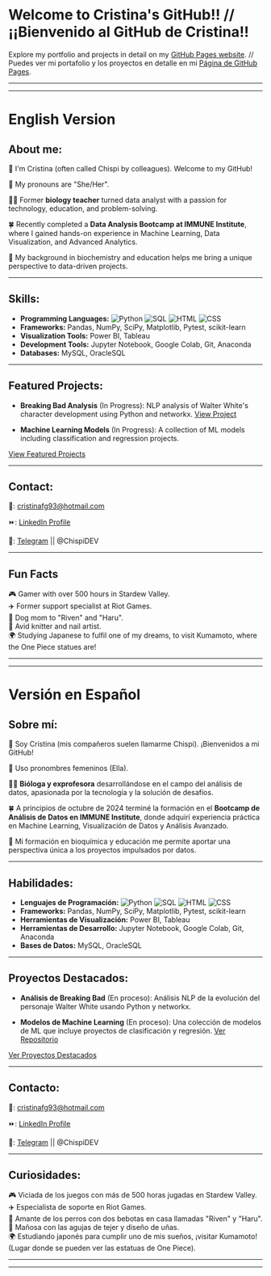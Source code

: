 # Welcome to Cristina's GitHub!! // ¡¡Bienvenido al GitHub de Cristina!!

Explore my portfolio and projects in detail on my [GitHub Pages website](https://chispidev.github.io/ChispiDEV/). // Puedes ver mi portafolio y los proyectos en detalle en mi [Página de GitHub Pages](https://chispidev.github.io/ChispiDEV/).

---

---
# English Version  
## About me:
👋 I'm Cristina (often called Chispi by colleagues). Welcome to my GitHub!

🌸 My pronouns are "She/Her".

👩‍🔬 Former **biology teacher** turned data analyst with a passion for technology, education, and problem-solving.  

🍀 Recently completed a **Data Analysis Bootcamp at IMMUNE Institute**, where I gained hands-on experience in Machine Learning, Data Visualization, and Advanced Analytics. 

👀 My background in biochemistry and education helps me bring a unique perspective to data-driven projects.  

---
## Skills:
- **Programming Languages:** ![Python](https://img.shields.io/badge/-Python-blue) ![SQL](https://img.shields.io/badge/-SQL-orange)  ![HTML](https://img.shields.io/badge/-HTML-pink) ![CSS](https://img.shields.io/badge/-CSS-green) 
- **Frameworks:** Pandas, NumPy, SciPy, Matplotlib, Pytest, scikit-learn  
- **Visualization Tools:** Power BI, Tableau  
- **Development Tools:** Jupyter Notebook, Google Colab, Git, Anaconda  
- **Databases:** MySQL, OracleSQL

---
## Featured Projects:
- **Breaking Bad Analysis** (In Progress): NLP analysis of Walter White's character development using Python and networkx. [View Project](#)  
 
- **Machine Learning Models** (In Progress): A collection of ML models including classification and regression projects.

[View Featured Projects](https://ChispiDEV.github.io/projects.html)

---
## Contact:
📧: cristinafg93@hotmail.com

⏩: <a href="https://www.linkedin.com/in/cristina-fuentes-gutiérrez-9467a7139/" target="_blank">LinkedIn Profile</a>

📲: <a href="https://telegram.me/ChispiDEV" target="_blank">Telegram</a> || @ChispiDEV 

---
## Fun Facts
🎮 Gamer with over 500 hours in Stardew Valley.  
✈️ Former support specialist at Riot Games.  
🐶 Dog mom to "Riven" and "Haru".  
🎨 Avid knitter and nail artist.  
🌍 Studying Japanese to fulfil one of my dreams, to visit Kumamoto, where the One Piece statues are!

---

---
# Versión en Español  
## Sobre mí:
👋 Soy Cristina (mis compañeros suelen llamarme Chispi). ¡Bienvenidos a mi GitHub!

🌸 Uso pronombres femeninos (Ella).

👩‍🔬 **Bióloga y exprofesora** desarrollándose en el campo del análisis de datos, apasionada por la tecnología y la solución de desafíos.

🍀 A principios de octubre de 2024 terminé la formación en el **Bootcamp de Análisis de Datos en IMMUNE Institute**, donde adquirí experiencia práctica en Machine Learning, Visualización de Datos y Análisis Avanzado.

👀 Mi formación en bioquímica y educación me permite aportar una perspectiva única a los proyectos impulsados por datos.

---
## Habilidades:
- **Lenguajes de Programación:** ![Python](https://img.shields.io/badge/-Python-blue) ![SQL](https://img.shields.io/badge/-SQL-orange) ![HTML](https://img.shields.io/badge/-HTML-pink) ![CSS](https://img.shields.io/badge/-CSS-green)
- **Frameworks:** Pandas, NumPy, SciPy, Matplotlib, Pytest, scikit-learn  
- **Herramientas de Visualización:** Power BI, Tableau  
- **Herramientas de Desarrollo:** Jupyter Notebook, Google Colab, Git, Anaconda  
- **Bases de Datos:** MySQL, OracleSQL

---
## Proyectos Destacados:
- **Análisis de Breaking Bad** (En proceso): Análisis NLP de la evolución del personaje Walter White usando Python y networkx.
 
- **Modelos de Machine Learning** (En proceso): Una colección de modelos de ML que incluye proyectos de clasificación y regresión. [Ver Repositorio](#)

[Ver Proyectos Destacados](https://ChispiDEV.github.io/projects.html)

---
## Contacto:
📧: cristinafg93@hotmail.com

⏩: <a href="https://www.linkedin.com/in/cristina-fuentes-gutiérrez-9467a7139/" target="_blank">LinkedIn Profile</a>

📲: <a href="https://telegram.me/ChispiDEV" target="_blank">Telegram</a> || @ChispiDEV 

---
## Curiosidades:
🎮 Viciada de los juegos con más de 500 horas jugadas en Stardew Valley.  
✈️ Especialista de soporte en Riot Games.  
🐶 Amante de los perros con dos bebotas en casa llamadas "Riven" y "Haru".  
🎨 Mañosa con las agujas de tejer y diseño de uñas.  
🌍 Estudiando japonés para cumplir uno de mis sueños, ¡visitar Kumamoto! (Lugar donde se pueden ver las estatuas de One Piece).

---

---
